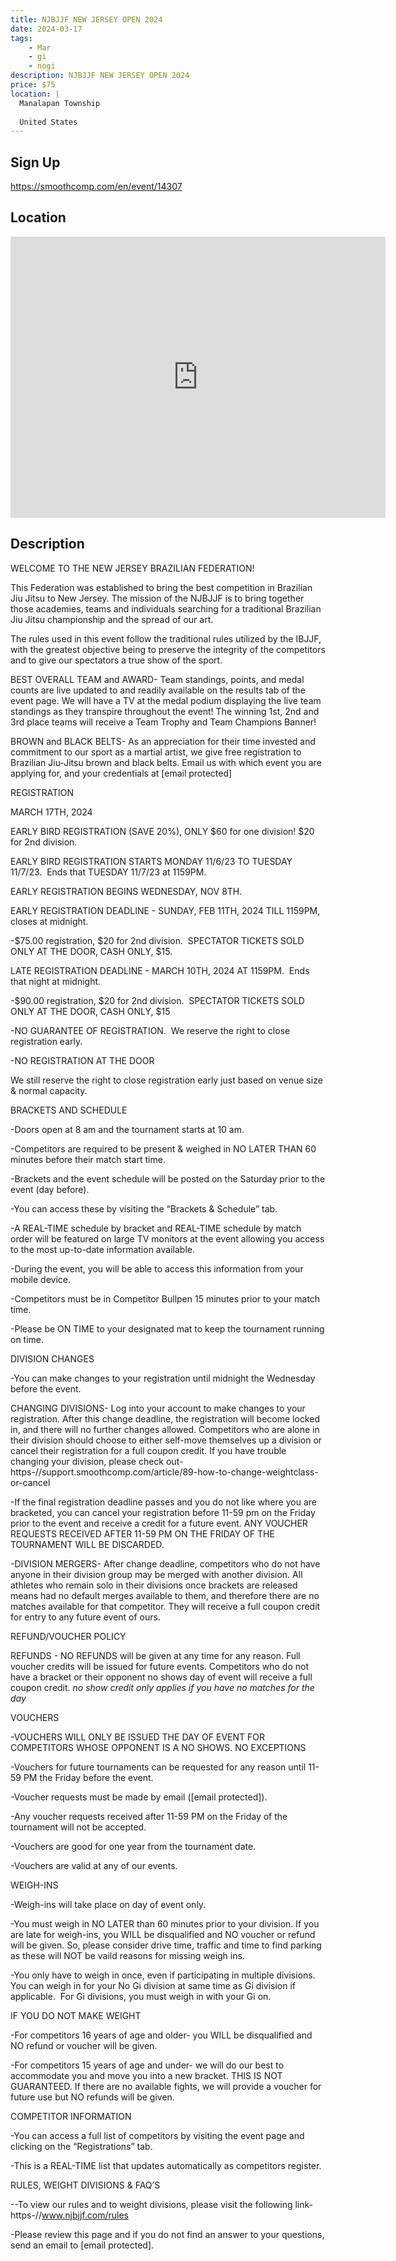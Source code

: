 ```yaml
---
title: NJBJJF NEW JERSEY OPEN 2024
date: 2024-03-17
tags:
    - Mar
    - gi 
    - nogi 
description: NJBJJF NEW JERSEY OPEN 2024
price: $75
location: |
  Manalapan Township
  
  United States
---
```

## Sign Up
https://smoothcomp.com/en/event/14307

## Location
<iframe src="https://www.google.com/maps/embed?pb=!1m18!1m12!1m3!1d12345.6789!2d-74.3689795!3d40.2520015!2m3!1f0!2f0!3f0!3m2!1i1024!2i768!4f13.1!3m3!1m2!1s0x0%3A0x0!2z40.2520015!5e0!3m2!1sen!2sus!4v1234567890" width="600" height="450" style="border:0;" allowfullscreen="" loading="lazy"></iframe>

## Description
WELCOME TO THE NEW JERSEY BRAZILIAN FEDERATION!


This Federation was established to bring the best competition in Brazilian Jiu Jitsu to New Jersey. The mission of the NJBJJF is to bring together those academies, teams and individuals searching for a traditional Brazilian Jiu Jitsu championship and the spread of our art.


The rules used in this event follow the traditional rules utilized by the IBJJF, with the greatest objective being to preserve the integrity of the competitors and to give our spectators a true show of the sport.


BEST OVERALL TEAM and AWARD- Team standings, points, and medal counts are live updated to and readily available on the results tab of the event page. We will have a TV at the medal podium displaying the live team standings as they transpire throughout the event! The winning 1st, 2nd and 3rd place teams will receive a Team Trophy and Team Champions Banner!


BROWN and BLACK BELTS- As an appreciation for their time invested and commitment to our sport as a martial artist, we give free registration to Brazilian Jiu-Jitsu brown and black belts. Email us with which event you are applying for, and your credentials at [email protected]


REGISTRATION


MARCH 17TH, 2024


EARLY BIRD REGISTRATION (SAVE 20%), ONLY $60 for one division! $20 for 2nd division.


EARLY BIRD REGISTRATION STARTS MONDAY 11/6/23 TO TUESDAY 11/7/23.  Ends that TUESDAY 11/7/23 at 1159PM.


EARLY REGISTRATION BEGINS WEDNESDAY, NOV 8TH.


EARLY REGISTRATION DEADLINE - SUNDAY, FEB 11TH, 2024 TILL 1159PM, closes at midnight.


-$75.00 registration, $20 for 2nd division.  SPECTATOR TICKETS SOLD ONLY AT THE DOOR, CASH ONLY, $15.


LATE REGISTRATION DEADLINE - MARCH 10TH, 2024 AT 1159PM.  Ends that night at midnight.


-$90.00 registration, $20 for 2nd division.  SPECTATOR TICKETS SOLD ONLY AT THE DOOR, CASH ONLY, $15


-NO GUARANTEE OF REGISTRATION.  We reserve the right to close registration early.


-NO REGISTRATION AT THE DOOR


We still reserve the right to close registration early just based on venue size & normal capacity.


BRACKETS AND SCHEDULE


-Doors open at 8 am and the tournament starts at 10 am.


-Competitors are required to be present & weighed in NO LATER THAN 60 minutes before their match start time.


-Brackets and the event schedule will be posted on the Saturday prior to the event (day before).


-You can access these by visiting the “Brackets & Schedule” tab.


-A REAL-TIME schedule by bracket and REAL-TIME schedule by match order will be featured on large TV monitors at the event allowing you access to the most up-to-date information available.


-During the event, you will be able to access this information from your mobile device.


-Competitors must be in Competitor Bullpen 15 minutes prior to your match time.


-Please be ON TIME to your designated mat to keep the tournament running on time.


DIVISION CHANGES


-You can make changes to your registration until midnight the Wednesday before the event.


CHANGING DIVISIONS- Log into your account to make changes to your registration. After this change deadline, the registration will become locked in, and there will no further changes allowed. Competitors who are alone in their division should choose to either self-move themselves up a division or cancel their registration for a full coupon credit. If you have trouble changing your division, please check out- https-//support.smoothcomp.com/article/89-how-to-change-weightclass-or-cancel


-If the final registration deadline passes and you do not like where you are bracketed, you can cancel your registration before 11-59 pm on the Friday prior to the event and receive a credit for a future event. ANY VOUCHER REQUESTS RECEIVED AFTER 11-59 PM ON THE FRIDAY OF THE TOURNAMENT WILL BE DISCARDED.


-DIVISION MERGERS- After change deadline, competitors who do not have anyone in their division group may be merged with another division. All athletes who remain solo in their divisions once brackets are released means had no default merges available to them, and therefore there are no matches available for that competitor. They will receive a full coupon credit for entry to any future event of ours.


REFUND/VOUCHER POLICY


REFUNDS - NO REFUNDS will be given at any time for any reason. Full voucher credits will be issued for future events. Competitors who do not have a bracket or their opponent no shows day of event will receive a full coupon credit. *no show credit only applies if you have no matches for the day*


VOUCHERS


-VOUCHERS WILL ONLY BE ISSUED THE DAY OF EVENT FOR COMPETITORS WHOSE OPPONENT IS A NO SHOWS. NO EXCEPTIONS


-Vouchers for future tournaments can be requested for any reason until 11-59 PM the Friday before the event.


-Voucher requests must be made by email ([email protected]).


-Any voucher requests received after 11-59 PM on the Friday of the tournament will not be accepted.


-Vouchers are good for one year from the tournament date.


-Vouchers are valid at any of our events.


WEIGH-INS


-Weigh-ins will take place on day of event only.


-You must weigh in NO LATER than 60 minutes prior to your division. If you are late for weigh-ins, you WILL be disqualified and NO voucher or refund will be given. So, please consider drive time, traffic and time to find parking as these will NOT be vaild reasons for missing weigh ins.


-You only have to weigh in once, even if participating in multiple divisions. You can weigh in for your No Gi division at same time as Gi division if applicable.  For Gi divisions, you must weigh in with your Gi on.


IF YOU DO NOT MAKE WEIGHT


-For competitors 16 years of age and older- you WILL be disqualified and NO refund or voucher will be given.


-For competitors 15 years of age and under- we will do our best to accommodate you and move you into a new bracket. THIS IS NOT GUARANTEED. If there are no available fights, we will provide a voucher for future use but NO refunds will be given.


COMPETITOR INFORMATION


-You can access a full list of competitors by visiting the event page and clicking on the “Registrations” tab.


-This is a REAL-TIME list that updates automatically as competitors register.


RULES, WEIGHT DIVISIONS & FAQ’S


--To view our rules and to weight divisions, please visit the following link- https-//www.njbjjf.com/rules


-Please review this page and if you do not find an answer to your questions, send an email to [email protected].
